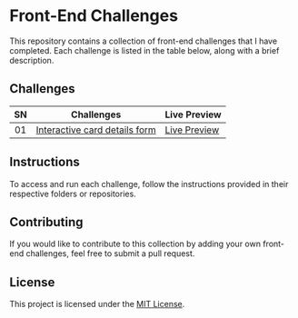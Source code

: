 # Front-End Challenges

This repository contains a collection of front-end challenges that I have completed. Each challenge is listed in the table below, along with a brief description.

## Challenges

| SN  | Challenges                                                                                                        | Live Preview                                                                                      |
| :-: | ----------------------------------------------------------------------------------------------------------------- | ------------------------------------------------------------------------------------------------- |
| 01  | [Interactive card details form](https://github.com/sahilatahar/Front-End-Challenges/tree/main/interactive-card-details-form) | [Live Preview](https://sahilatahar.github.io/Front-End-Challenges/interactive-card-details-form/) |

## Instructions

To access and run each challenge, follow the instructions provided in their respective folders or repositories.

## Contributing

If you would like to contribute to this collection by adding your own front-end challenges, feel free to submit a pull request.

## License

This project is licensed under the [MIT License](LICENSE).
